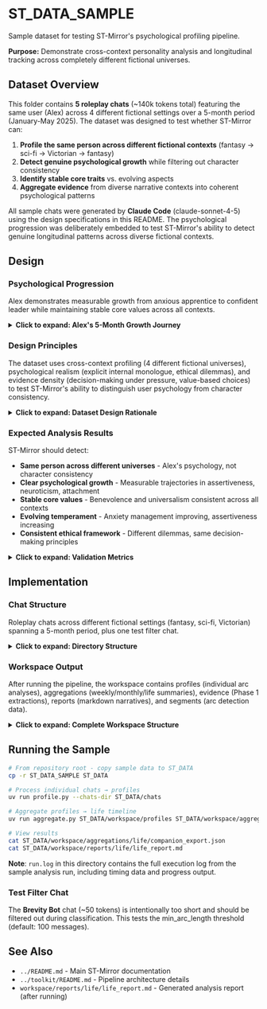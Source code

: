 # ST_DATA_SAMPLE
Sample dataset for testing ST-Mirror's psychological profiling pipeline.

**Purpose:** Demonstrate cross-context personality analysis and longitudinal tracking across completely different fictional universes.

## Dataset Overview
This folder contains **5 roleplay chats** (~140k tokens total) featuring the same user (Alex) across 4 different fictional settings over a 5-month period (January-May 2025). The dataset was designed to test whether ST-Mirror can:

1. **Profile the same person across different fictional contexts** (fantasy → sci-fi → Victorian → fantasy)
2. **Detect genuine psychological growth** while filtering out character consistency
3. **Identify stable core traits** vs. evolving aspects
4. **Aggregate evidence** from diverse narrative contexts into coherent psychological patterns

All sample chats were generated by **Claude Code** (claude-sonnet-4-5) using the design specifications in this README. The psychological progression was deliberately embedded to test ST-Mirror's ability to detect genuine longitudinal patterns across diverse fictional contexts.

## Design

### Psychological Progression

Alex demonstrates measurable growth from anxious apprentice to confident leader while maintaining stable core values across all contexts.

<details>
<summary><b>Click to expand: Alex's 5-Month Growth Journey</b></summary>

Alex's journey demonstrates measurable growth across 5 months:

### January: Anxious Apprentice (Fantasy Magic Academy)
- **High neuroticism** (withdrawal 0.65) - seeks validation, freezes under pressure
- **Low assertiveness** (0.29) - defers to authority constantly
- **High politeness** (0.84) - apologizes frequently, very deferential
- **Anxious attachment** (0.45) - needs constant reassurance
- **Ethical dilemma**: Refused surveillance magic job despite mentor pressure

### March: Growing Confidence (Sci-Fi Space Station)
- **Moderate neuroticism** (withdrawal ~0.50) - anxiety present but managed
- **Growing assertiveness** (~0.50) - stands up to Station Manager despite fear
- **Moderate politeness** (~0.70) - more direct communication
- **Moving toward security** (anxiety ~0.35)
- **Ethical dilemma**: Documented corporate negligence despite career risk

### April: Principled Advocate (Victorian London)
- **Lower neuroticism** (~0.40) - functional despite anxiety
- **Moderate-high assertiveness** (~0.60) - challenges Board chairman directly
- **Lower politeness** (~0.68) - advocates explicitly for class justice
- **Secure attachment developing** (anxiety ~0.30)
- **Ethical dilemma**: Accurate cholera diagnosis vs. institutional reputation

### May: Confident Leader (Fantasy Crisis Response)
- **Low neuroticism** (withdrawal 0.40) - manages fear constructively
- **High assertiveness** (0.70) - refuses political pressure firmly
- **Low politeness** (0.65) - very direct, boundary-setting
- **Secure attachment** (anxiety 0.25)
- **Ethical dilemma**: Refused to prioritize wealthy district in contamination crisis

### Stable Core Traits (Across All Contexts)
- **Values**: Benevolence (0.85-0.90), Universalism (0.85-0.90), Achievement rising
- **Archetypes**: Sage (0.85-0.90), Caregiver (0.80-0.85), Hero (emerging 0.00→0.65)
- **Intellectual curiosity**: Pattern-seeking, systematic thinking
- **Ethical commitment**: Refuses to compromise core values for advancement
- **Compassion**: Prioritizes vulnerable populations consistently

</details>

### Design Principles

The dataset uses cross-context profiling (4 different fictional universes), psychological realism (explicit internal monologue, ethical dilemmas), and evidence density (decision-making under pressure, value-based choices) to test ST-Mirror's ability to distinguish user psychology from character consistency.

<details>
<summary><b>Click to expand: Dataset Design Rationale</b></summary>

#### Cross-Context Profiling
Each RP is set in a **completely different fictional universe** to ensure ST-Mirror profiles the user's psychology, not character consistency:

- Fantasy magic academy (Jan)
- Sci-fi orbital station (Mar)
- Victorian London cholera outbreak (Apr)
- Fantasy magical contamination crisis (May)

#### Psychological Realism
Each RP includes:
- **Explicit internal monologue** showing Alex's thought processes
- **Ethical dilemmas** testing values under pressure
- **Relationship dynamics** revealing attachment patterns
- **Growth markers** showing therapy work and anxiety management
- **Therapy discussions** normalizing mental health support

#### Evidence Density
RPs contain rich psychological evidence:
- Decision-making under uncertainty
- Conflict with authority figures
- Advocacy for vulnerable populations
- Self-reflection and growth awareness
- Anxiety management strategies
- Value-based choices with consequences

</details>

### Expected Analysis Results
ST-Mirror should detect:

- **Same person across different universes** - Alex's psychology, not character consistency
- **Clear psychological growth** - Measurable trajectories in assertiveness, neuroticism, attachment
- **Stable core values** - Benevolence and universalism consistent across all contexts
- **Evolving temperament** - Anxiety management improving, assertiveness increasing
- **Consistent ethical framework** - Different dilemmas, same decision-making principles

<details>
<summary><b>Click to expand: Validation Metrics</b></summary>

After analysis, check that the life profile shows:

| Dimension | Expected Trajectory | Variance |
|-----------|-------------------|----------|
| **Neuroticism** | Sustained decline (0.60 → 0.28) | High |
| **Conscientiousness** | Sustained improvement (0.70 → 0.92) | Moderate |
| **Assertiveness** | Sustained improvement (0.29 → 0.70) | High |
| **Politeness** | Sustained decline (0.84 → 0.65) | Moderate |
| **Attachment Anxiety** | Sustained decline (0.45 → 0.25) | Moderate |
| **Benevolence** | Stable high (0.85-0.90) | Low (<0.15) |
| **Universalism** | Stable high (0.85-0.90) | Low (<0.15) |

</details>

## Implementation

### Chat Structure

Roleplay chats across different fictional settings (fantasy, sci-fi, Victorian) spanning a 5-month period, plus one test filter chat.

<details>
<summary><b>Click to expand: Directory Structure</b></summary>

```
chats/
├── Fantasy Apprenticeship/          # January 2025  (~53k tokens)
│   └── Fantasy Apprenticeship - 2025-01-15@10h00m00s.jsonl
├── Station Engineer/                # March 2025   (~20k tokens)
│   └── Station Engineer - 2025-03-12@09h00m00s.jsonl
├── Victorian Medical Mystery/       # April 2025   (~18k tokens)
│   └── Victorian Medical Mystery - 2025-04-18@11h00m00s.jsonl
├── Crisis Response Team/            # May 2025     (~48k tokens)
│   └── Crisis Response Team - 2025-05-20@14h30m00s.jsonl
└── Brevity Bot/                     # Test filter  (~50 tokens)
    └── Test Filter - 2025-06-01@10h00m00s.jsonl
```

</details>

### Workspace Output

After running the pipeline, the workspace contains profiles (individual arc analyses), aggregations (weekly/monthly/life summaries), evidence (Phase 1 extractions), reports (markdown narratives), and segments (arc detection data).

<details>
<summary><b>Click to expand: Complete Workspace Structure</b></summary>

After running the pipeline, you should see:

```
workspace/
├── profiles/                        # Individual arc profiles
│   ├── 2025_01_15___@10h___00m___00s___000ms_profile.json
│   ├── 2025_03_12___@09h___00m___00s___000ms_profile.json
│   ├── 2025_04_18___@11h___00m___00s___000ms_profile.json
│   └── 2025_05_20___@14h___30m___00s___000ms_profile.json
├── aggregations/
│   ├── weeks/                       # Weekly aggregations
│   ├── months/                      # Monthly aggregations
│   └── life/
│       ├── life_profile.json        # Complete longitudinal profile
│       └── companion_export.json    # AI companion handoff format
├── evidence/                        # Phase 1 evidence extraction
├── reports/                         # Markdown reports
│   ├── branches/                    # Individual session reports
│   └── life/
│       └── life_report.md          # Comprehensive life report
└── segments/                        # Arc segmentation data
```

</details>

## Running the Sample
```bash
# From repository root - copy sample data to ST_DATA
cp -r ST_DATA_SAMPLE ST_DATA

# Process individual chats → profiles
uv run profile.py --chats-dir ST_DATA/chats

# Aggregate profiles → life timeline
uv run aggregate.py ST_DATA/workspace/profiles ST_DATA/workspace/aggregations

# View results
cat ST_DATA/workspace/aggregations/life/companion_export.json
cat ST_DATA/workspace/reports/life/life_report.md
```

**Note**: `run.log` in this directory contains the full execution log from the sample analysis run, including timing data and progress output.

### Test Filter Chat
The **Brevity Bot** chat (~50 tokens) is intentionally too short and should be filtered out during classification. This tests the min_arc_length threshold (default: 100 messages).

## See Also
- `../README.md` - Main ST-Mirror documentation
- `../toolkit/README.md` - Pipeline architecture details
- `workspace/reports/life/life_report.md` - Generated analysis report (after running)
